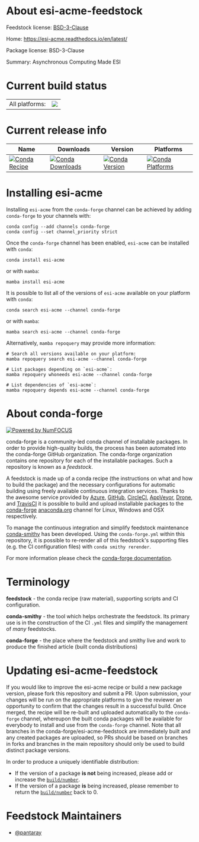 About esi-acme-feedstock
========================

Feedstock license: [BSD-3-Clause](https://github.com/conda-forge/esi-acme-feedstock/blob/main/LICENSE.txt)

Home: https://esi-acme.readthedocs.io/en/latest/

Package license: BSD-3-Clause

Summary: Asynchronous Computing Made ESI

Current build status
====================


<table><tr><td>All platforms:</td>
    <td>
      <a href="https://dev.azure.com/conda-forge/feedstock-builds/_build/latest?definitionId=13024&branchName=main">
        <img src="https://dev.azure.com/conda-forge/feedstock-builds/_apis/build/status/esi-acme-feedstock?branchName=main">
      </a>
    </td>
  </tr>
</table>

Current release info
====================

| Name | Downloads | Version | Platforms |
| --- | --- | --- | --- |
| [![Conda Recipe](https://img.shields.io/badge/recipe-esi--acme-green.svg)](https://anaconda.org/conda-forge/esi-acme) | [![Conda Downloads](https://img.shields.io/conda/dn/conda-forge/esi-acme.svg)](https://anaconda.org/conda-forge/esi-acme) | [![Conda Version](https://img.shields.io/conda/vn/conda-forge/esi-acme.svg)](https://anaconda.org/conda-forge/esi-acme) | [![Conda Platforms](https://img.shields.io/conda/pn/conda-forge/esi-acme.svg)](https://anaconda.org/conda-forge/esi-acme) |

Installing esi-acme
===================

Installing `esi-acme` from the `conda-forge` channel can be achieved by adding `conda-forge` to your channels with:

```
conda config --add channels conda-forge
conda config --set channel_priority strict
```

Once the `conda-forge` channel has been enabled, `esi-acme` can be installed with `conda`:

```
conda install esi-acme
```

or with `mamba`:

```
mamba install esi-acme
```

It is possible to list all of the versions of `esi-acme` available on your platform with `conda`:

```
conda search esi-acme --channel conda-forge
```

or with `mamba`:

```
mamba search esi-acme --channel conda-forge
```

Alternatively, `mamba repoquery` may provide more information:

```
# Search all versions available on your platform:
mamba repoquery search esi-acme --channel conda-forge

# List packages depending on `esi-acme`:
mamba repoquery whoneeds esi-acme --channel conda-forge

# List dependencies of `esi-acme`:
mamba repoquery depends esi-acme --channel conda-forge
```


About conda-forge
=================

[![Powered by
NumFOCUS](https://img.shields.io/badge/powered%20by-NumFOCUS-orange.svg?style=flat&colorA=E1523D&colorB=007D8A)](https://numfocus.org)

conda-forge is a community-led conda channel of installable packages.
In order to provide high-quality builds, the process has been automated into the
conda-forge GitHub organization. The conda-forge organization contains one repository
for each of the installable packages. Such a repository is known as a *feedstock*.

A feedstock is made up of a conda recipe (the instructions on what and how to build
the package) and the necessary configurations for automatic building using freely
available continuous integration services. Thanks to the awesome service provided by
[Azure](https://azure.microsoft.com/en-us/services/devops/), [GitHub](https://github.com/),
[CircleCI](https://circleci.com/), [AppVeyor](https://www.appveyor.com/),
[Drone](https://cloud.drone.io/welcome), and [TravisCI](https://travis-ci.com/)
it is possible to build and upload installable packages to the
[conda-forge](https://anaconda.org/conda-forge) [anaconda.org](https://anaconda.org/)
channel for Linux, Windows and OSX respectively.

To manage the continuous integration and simplify feedstock maintenance
[conda-smithy](https://github.com/conda-forge/conda-smithy) has been developed.
Using the ``conda-forge.yml`` within this repository, it is possible to re-render all of
this feedstock's supporting files (e.g. the CI configuration files) with ``conda smithy rerender``.

For more information please check the [conda-forge documentation](https://conda-forge.org/docs/).

Terminology
===========

**feedstock** - the conda recipe (raw material), supporting scripts and CI configuration.

**conda-smithy** - the tool which helps orchestrate the feedstock.
                   Its primary use is in the construction of the CI ``.yml`` files
                   and simplify the management of *many* feedstocks.

**conda-forge** - the place where the feedstock and smithy live and work to
                  produce the finished article (built conda distributions)


Updating esi-acme-feedstock
===========================

If you would like to improve the esi-acme recipe or build a new
package version, please fork this repository and submit a PR. Upon submission,
your changes will be run on the appropriate platforms to give the reviewer an
opportunity to confirm that the changes result in a successful build. Once
merged, the recipe will be re-built and uploaded automatically to the
`conda-forge` channel, whereupon the built conda packages will be available for
everybody to install and use from the `conda-forge` channel.
Note that all branches in the conda-forge/esi-acme-feedstock are
immediately built and any created packages are uploaded, so PRs should be based
on branches in forks and branches in the main repository should only be used to
build distinct package versions.

In order to produce a uniquely identifiable distribution:
 * If the version of a package **is not** being increased, please add or increase
   the [``build/number``](https://docs.conda.io/projects/conda-build/en/latest/resources/define-metadata.html#build-number-and-string).
 * If the version of a package **is** being increased, please remember to return
   the [``build/number``](https://docs.conda.io/projects/conda-build/en/latest/resources/define-metadata.html#build-number-and-string)
   back to 0.

Feedstock Maintainers
=====================

* [@pantaray](https://github.com/pantaray/)

